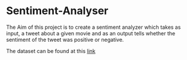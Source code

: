 # Sentiment-Analyser
The Aim of this project is to create a sentiment analyzer which takes as input, a tweet about a given movie and as an output tells whether the sentiment of the tweet was positive or negative.

The dataset can be found at this [link](https://github.com/udacity/deep-learning-v2-pytorch/tree/master/sentiment-rnn/data)

